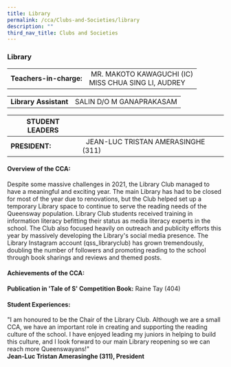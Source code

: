 ```yaml
---
title: Library
permalink: /cca/Clubs-and-Societies/library
description: ""
third_nav_title: Clubs and Societies
---
```

### Library

|  	|  	|
|---	|---	|
| **Teachers-in-charge:** 	|  MR. MAKOTO KAWAGUCHI (IC) <br> MISS CHUA SING LI, AUDREY 	|

|  	|  	|
|---	|---	|
| **Library Assistant** 	| SALIN D/O M GANAPRAKASAM	|

| STUDENT LEADERS 	|  	|
|---	|---	|
| **PRESIDENT:** 	|   JEAN-LUC TRISTAN AMERASINGHE (311)	|

#### Overview of the CCA:   

Despite some massive challenges in 2021, the Library Club managed to have a meaningful and exciting year. The main Library has had to be closed for most of the year due to renovations, but the Club helped set up a temporary Library space to continue to serve the reading needs of the Queensway population. Library Club students received training in information literacy befitting their status as media literacy experts in the school. The Club also focused heavily on outreach and publicity efforts this year by massively developing the Library's social media presence. The Library Instagram account (qss\_libraryclub) has grown tremendously, doubling the number of followers and promoting reading to the school through book sharings and reviews and themed posts.

#### Achievements of the CCA:  

**Publication in 'Tale of S' Competition Book:** Raine Tay (404) 

  

#### Student Experiences: 

"I am honoured to be the Chair of the Library Club. Although we are a small CCA, we have an important role in creating and supporting the reading culture of the school. I have enjoyed leading my juniors in helping to build this culture, and I look forward to our main Library reopening so we can reach more Queenswayans!"
<br> **Jean-Luc Tristan Amerasinghe (311), President**
